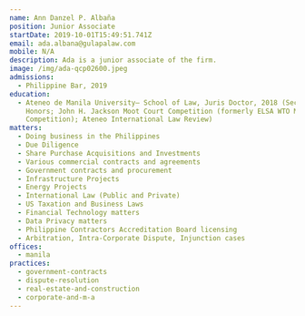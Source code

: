 ```yaml
---
name: Ann Danzel P. Albaña
position: Junior Associate
startDate: 2019-10-01T15:49:51.741Z
email: ada.albana@gulapalaw.com
mobile: N/A
description: Ada is a junior associate of the firm.
image: /img/ada-qcp02600.jpeg
admissions:
  - Philippine Bar, 2019
education:
  - Ateneo de Manila University– School of Law, Juris Doctor, 2018 (Second
    Honors; John H. Jackson Moot Court Competition (formerly ELSA WTO Moot Court
    Competition); Ateneo International Law Review)
matters:
  - Doing business in the Philippines
  - Due Diligence
  - Share Purchase Acquisitions and Investments
  - Various commercial contracts and agreements
  - Government contracts and procurement
  - Infrastructure Projects
  - Energy Projects
  - International Law (Public and Private)
  - US Taxation and Business Laws
  - Financial Technology matters
  - Data Privacy matters
  - Philippine Contractors Accreditation Board licensing
  - Arbitration, Intra-Corporate Dispute, Injunction cases
offices:
  - manila
practices:
  - government-contracts
  - dispute-resolution
  - real-estate-and-construction
  - corporate-and-m-a
---
```

